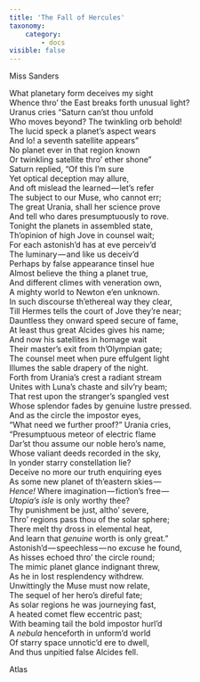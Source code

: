 ```yaml
---
title: 'The Fall of Hercules'
taxonomy:
    category:
        - docs
visible: false
---
```


<div class="author">Miss Sanders</div>  
  
What planetary form deceives my sight  
Whence thro’ the East breaks forth unusual light?  
Uranus cries “Saturn can’st thou unfold  
Who moves beyond? The twinkling orb behold!  
The lucid speck a planet’s aspect wears  
And lo! a seventh satellite appears”  
No planet ever in that region known  
Or twinkling satellite thro’ ether shone”  
Saturn replied, “Of this I’m sure  
Yet optical deception may allure,  
And oft mislead the learned — let’s refer  
The subject to our Muse, who cannot err;  
The great Urania, shall her science prove  
And tell who dares presumptuously to rove.  
Tonight the planets in assembled state,  
Th’opinion of high Jove in counsel wait;  
For each astonish’d has at eve perceiv’d  
The luminary — and like us deceiv’d  
Perhaps by false appearance tinsel hue  
Almost believe the thing a planet true,  
And different climes with veneration own,  
A mighty world to Newton e’en unknown.  
In such discourse th’ethereal way they clear,  
Till Hermes tells the court of Jove they’re near;  
Dauntless they onward speed secure of fame,  
At least thus great Alcides gives his name;  
And now his satellites in homage wait  
Their master’s exit from th’Olympian gate;  
The counsel meet when pure effulgent light  
Illumes the sable drapery of the night.  
Forth from Urania’s crest a radiant stream  
Unites with Luna’s chaste and silv’ry beam;  
That rest upon the stranger’s spangled vest  
Whose splendor fades by genuine lustre pressed.  
And as the circle the impostor eyes,  
“What need we further proof?” Urania cries,  
“Presumptuous meteor of electric flame  
Dar’st thou assume our noble hero’s name,  
Whose valiant deeds recorded in the sky,  
In yonder starry constellation lie?  
Deceive no more our truth enquiring eyes  
As some new planet of th’eastern skies —   
*Hence!* Where imagination — fiction’s free —   
*Utopia’s isle* is only worthy thee?  
Thy punishment be just, altho’ severe,  
Thro’ regions pass thou of the solar sphere;  
There melt thy dross in elemental heat,  
And learn that *genuine* worth is only great.”  
Astonish’d — speechless — no excuse he found,  
As hisses echoed thro’ the circle round;  
The mimic planet glance indignant threw,  
As he in lost resplendency withdrew.  
Unwittingly the Muse must now relate,  
The sequel of her hero’s direful fate;  
As solar regions he was journeying fast,  
A heated comet flew eccentric past;  
With beaming tail the bold impostor hurl’d  
A *nebula* henceforth in unform’d world  
Of starry space unnotic’d ere to dwell,  
And thus unpitied false Alcides fell.  
  
Atlas    
